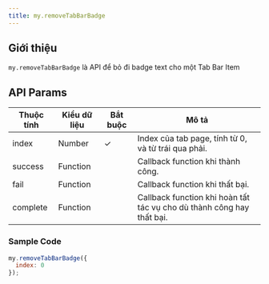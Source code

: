```yaml
---
title: my.removeTabBarBadge
---
```


## Giới thiệu

`my.removeTabBarBadge` là API để bỏ đi badge text cho một Tab Bar Item

## API Params

| Thuộc tính | Kiểu dữ liệu     | Bắt buộc | Mô tả                                                           |
| ---------- | -------- | -------- | --------------------------------------------------------------------- |
| index      | Number   | ✓      | Index của tab page, tính từ 0, và từ trái qua phải.                   |
| success    | Function |        | Callback function khi thành công.                                     |
| fail       | Function |        | Callback function khi thất bại.                                       |
| complete   | Function |        | Callback function khi hoàn tất tác vụ cho dù thành công hay thất bại. |

### Sample Code

```js
my.removeTabBarBadge({
  index: 0
});
```


